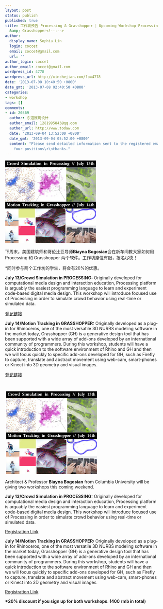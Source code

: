 ```yaml
---
layout: post
status: publish
published: true
title: 工作坊预告-Processing & Grasshopper | Upcoming Workshop-Processing
  &amp; Grasshopper<!--:-->
author:
  display_name: Sophia Lin
  login: coccet
  email: coccet@gmail.com
  url: ''
author_login: coccet
author_email: coccet@gmail.com
wordpress_id: 4778
wordpress_url: http://xinchejian.com/?p=4778
date: '2013-07-08 10:40:50 +0800'
date_gmt: '2013-07-08 02:40:50 +0800'
categories:
- workshop
tags: []
comments:
- id: 20369
  author: 东道照明设计
  author_email: 1281995843@qq.com
  author_url: http://www.todaw.com
  date: '2013-09-04 13:52:00 +0800'
  date_gmt: '2013-09-04 05:52:00 +0800'
  content: "Please send detailed information sent to the registered email, set aside
    four positions\r\nthanks."
---
```

<p><!--:zh--><a href="/uploads/2013/07/XinCheJian_WorkshopPoster_Processing+Grasshopper1.jpg"><img class="alignnone size-medium wp-image-4779" alt="XinCheJian_WorkshopPoster_Processing+Grasshopper" src="/uploads/2013/07/XinCheJian_WorkshopPoster_Processing+Grasshopper1-300x272.jpg" width="300" height="272" /></a></p>
<p>下周末，美国建筑师和哥伦比亚导师<strong>Biayna Bogosian</strong>会在新车间教大家如何用Processing 和 Grasshopper 两个软件。工作坊座位有限，报名尽快！</p>
<p>*同时参与两个工作坊的学生，将会有20%的优惠。</p>
<p><strong>July 13/Crowd Simulation in PROCESSING:</strong>&nbsp;Originally developed for computational media design and interaction education, Processing platform is arguably the easiest programming language to learn and experiment code-based digital media design. This workshop will introduce focused use of Processing in order to simulate crowd behavior using real-time or simulated data.</p>
<p><a href="http://xinchejian.com/event2/?lang=zh&ee=189">登记链接</a></p>
<p><strong>July 14/Motion Tracking in GRASSHOPPER:</strong>&nbsp;Originally developed as a plug-in for Rhinoceros, one of the most versatile 3D NURBS modeling software in the market today, Grasshopper (GH) is a generative design tool that has been supported with a wide array of add-ons developed by an international community of programmers. During this workshop, students will have a quick introduction to the software environment of Rhino and GH and then we will focus quickly to specific add-ons developed for GH, such as Firefly to capture, translate and abstract movement using web-cam, smart-phones or Kinect into 3D geometry and visual images.</p>
<p><a href="http://xinchejian.com/event2/?lang=zh&ee=190">登记链接</a></p>
<p>&nbsp;</p>
<p><strong>&nbsp;</strong><!--:--><!--:en--><a href="/uploads/2013/07/XinCheJian_WorkshopPoster_Processing+Grasshopper.jpg"><img class="alignnone size-medium wp-image-4761" alt="XinCheJian_WorkshopPoster_Processing+Grasshopper" src="/uploads/2013/07/XinCheJian_WorkshopPoster_Processing+Grasshopper-300x272.jpg" width="300" height="272" /></a></p>
<p>Architect &amp; Professor <strong>Biayna Bogosian</strong>&nbsp;from Columbia University will be giving two workshops this coming weekend.</p>
<p><strong>July 13/Crowd Simulation in PROCESSING:</strong>&nbsp;Originally developed for computational media design and interaction education, Processing platform is arguably the easiest programming language to learn and experiment code-based digital media design. This workshop will introduce focused use of Processing in order to simulate crowd behavior using real-time or simulated data.</p>
<p><a href="http://xinchejian.com/event2/?lang=zh&amp;ee=189">Registration Link</a></p>
<p><strong>July 14/Motion Tracking in GRASSHOPPER:</strong> Originally developed as a plug-in for Rhinoceros, one of the most versatile 3D NURBS modeling software in the market today, Grasshopper (GH) is a generative design tool that has been supported with a wide array of add-ons developed by an international community of programmers. During this workshop, students will have a quick introduction to the software environment of Rhino and GH and then we will focus quickly to specific add-ons developed for GH, such as Firefly to capture, translate and abstract movement using web-cam, smart-phones or Kinect into 3D geometry and visual images.</p>
<p><a href="http://xinchejian.com/event2/?lang=zh&amp;ee=190">Registration Link</a></p>
<p><strong>*20% discount if you sign up for both workshops. (400 rmb in total)</strong><!--:--></p>
